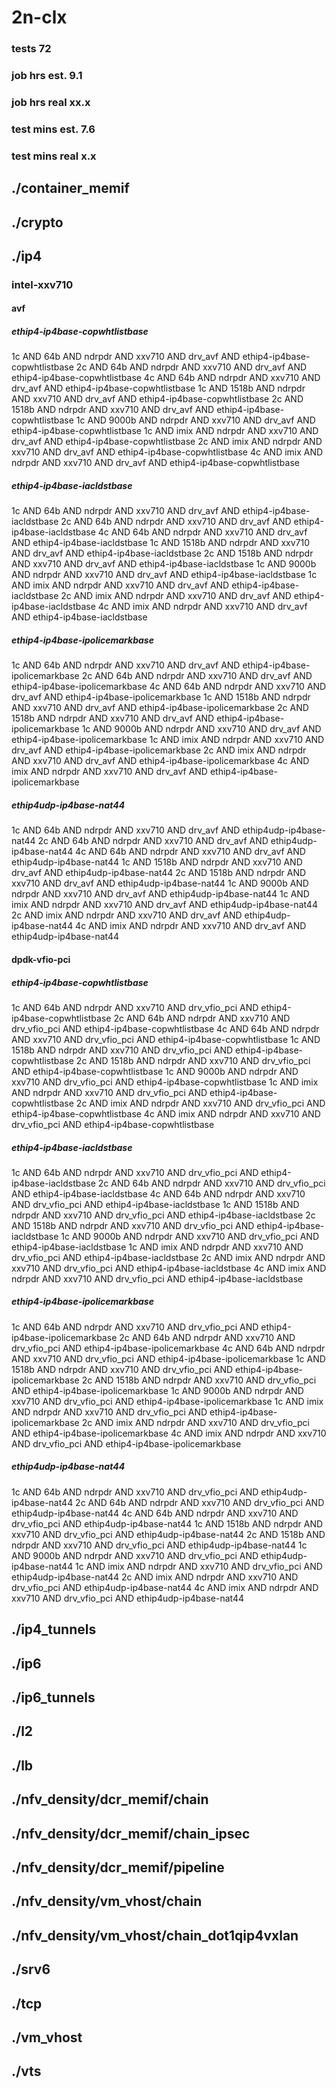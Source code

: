 # 2n-clx
### tests 72
### job hrs est. 9.1
### job hrs real xx.x
### test mins est. 7.6
### test mins real x.x
## ./container_memif
## ./crypto
## ./ip4
### intel-xxv710
#### avf
##### ethip4-ip4base-copwhtlistbase
1c AND 64b AND ndrpdr AND xxv710 AND drv_avf AND ethip4-ip4base-copwhtlistbase
2c AND 64b AND ndrpdr AND xxv710 AND drv_avf AND ethip4-ip4base-copwhtlistbase
4c AND 64b AND ndrpdr AND xxv710 AND drv_avf AND ethip4-ip4base-copwhtlistbase
1c AND 1518b AND ndrpdr AND xxv710 AND drv_avf AND ethip4-ip4base-copwhtlistbase
2c AND 1518b AND ndrpdr AND xxv710 AND drv_avf AND ethip4-ip4base-copwhtlistbase
1c AND 9000b AND ndrpdr AND xxv710 AND drv_avf AND ethip4-ip4base-copwhtlistbase
1c AND imix AND ndrpdr AND xxv710 AND drv_avf AND ethip4-ip4base-copwhtlistbase
2c AND imix AND ndrpdr AND xxv710 AND drv_avf AND ethip4-ip4base-copwhtlistbase
4c AND imix AND ndrpdr AND xxv710 AND drv_avf AND ethip4-ip4base-copwhtlistbase
##### ethip4-ip4base-iacldstbase
1c AND 64b AND ndrpdr AND xxv710 AND drv_avf AND ethip4-ip4base-iacldstbase
2c AND 64b AND ndrpdr AND xxv710 AND drv_avf AND ethip4-ip4base-iacldstbase
4c AND 64b AND ndrpdr AND xxv710 AND drv_avf AND ethip4-ip4base-iacldstbase
1c AND 1518b AND ndrpdr AND xxv710 AND drv_avf AND ethip4-ip4base-iacldstbase
2c AND 1518b AND ndrpdr AND xxv710 AND drv_avf AND ethip4-ip4base-iacldstbase
1c AND 9000b AND ndrpdr AND xxv710 AND drv_avf AND ethip4-ip4base-iacldstbase
1c AND imix AND ndrpdr AND xxv710 AND drv_avf AND ethip4-ip4base-iacldstbase
2c AND imix AND ndrpdr AND xxv710 AND drv_avf AND ethip4-ip4base-iacldstbase
4c AND imix AND ndrpdr AND xxv710 AND drv_avf AND ethip4-ip4base-iacldstbase
##### ethip4-ip4base-ipolicemarkbase
1c AND 64b AND ndrpdr AND xxv710 AND drv_avf AND ethip4-ip4base-ipolicemarkbase
2c AND 64b AND ndrpdr AND xxv710 AND drv_avf AND ethip4-ip4base-ipolicemarkbase
4c AND 64b AND ndrpdr AND xxv710 AND drv_avf AND ethip4-ip4base-ipolicemarkbase
1c AND 1518b AND ndrpdr AND xxv710 AND drv_avf AND ethip4-ip4base-ipolicemarkbase
2c AND 1518b AND ndrpdr AND xxv710 AND drv_avf AND ethip4-ip4base-ipolicemarkbase
1c AND 9000b AND ndrpdr AND xxv710 AND drv_avf AND ethip4-ip4base-ipolicemarkbase
1c AND imix AND ndrpdr AND xxv710 AND drv_avf AND ethip4-ip4base-ipolicemarkbase
2c AND imix AND ndrpdr AND xxv710 AND drv_avf AND ethip4-ip4base-ipolicemarkbase
4c AND imix AND ndrpdr AND xxv710 AND drv_avf AND ethip4-ip4base-ipolicemarkbase
##### ethip4udp-ip4base-nat44
1c AND 64b AND ndrpdr AND xxv710 AND drv_avf AND ethip4udp-ip4base-nat44
2c AND 64b AND ndrpdr AND xxv710 AND drv_avf AND ethip4udp-ip4base-nat44
4c AND 64b AND ndrpdr AND xxv710 AND drv_avf AND ethip4udp-ip4base-nat44
1c AND 1518b AND ndrpdr AND xxv710 AND drv_avf AND ethip4udp-ip4base-nat44
2c AND 1518b AND ndrpdr AND xxv710 AND drv_avf AND ethip4udp-ip4base-nat44
1c AND 9000b AND ndrpdr AND xxv710 AND drv_avf AND ethip4udp-ip4base-nat44
1c AND imix AND ndrpdr AND xxv710 AND drv_avf AND ethip4udp-ip4base-nat44
2c AND imix AND ndrpdr AND xxv710 AND drv_avf AND ethip4udp-ip4base-nat44
4c AND imix AND ndrpdr AND xxv710 AND drv_avf AND ethip4udp-ip4base-nat44
#### dpdk-vfio-pci
##### ethip4-ip4base-copwhtlistbase
1c AND 64b AND ndrpdr AND xxv710 AND drv_vfio_pci AND ethip4-ip4base-copwhtlistbase
2c AND 64b AND ndrpdr AND xxv710 AND drv_vfio_pci AND ethip4-ip4base-copwhtlistbase
4c AND 64b AND ndrpdr AND xxv710 AND drv_vfio_pci AND ethip4-ip4base-copwhtlistbase
1c AND 1518b AND ndrpdr AND xxv710 AND drv_vfio_pci AND ethip4-ip4base-copwhtlistbase
2c AND 1518b AND ndrpdr AND xxv710 AND drv_vfio_pci AND ethip4-ip4base-copwhtlistbase
1c AND 9000b AND ndrpdr AND xxv710 AND drv_vfio_pci AND ethip4-ip4base-copwhtlistbase
1c AND imix AND ndrpdr AND xxv710 AND drv_vfio_pci AND ethip4-ip4base-copwhtlistbase
2c AND imix AND ndrpdr AND xxv710 AND drv_vfio_pci AND ethip4-ip4base-copwhtlistbase
4c AND imix AND ndrpdr AND xxv710 AND drv_vfio_pci AND ethip4-ip4base-copwhtlistbase
##### ethip4-ip4base-iacldstbase
1c AND 64b AND ndrpdr AND xxv710 AND drv_vfio_pci AND ethip4-ip4base-iacldstbase
2c AND 64b AND ndrpdr AND xxv710 AND drv_vfio_pci AND ethip4-ip4base-iacldstbase
4c AND 64b AND ndrpdr AND xxv710 AND drv_vfio_pci AND ethip4-ip4base-iacldstbase
1c AND 1518b AND ndrpdr AND xxv710 AND drv_vfio_pci AND ethip4-ip4base-iacldstbase
2c AND 1518b AND ndrpdr AND xxv710 AND drv_vfio_pci AND ethip4-ip4base-iacldstbase
1c AND 9000b AND ndrpdr AND xxv710 AND drv_vfio_pci AND ethip4-ip4base-iacldstbase
1c AND imix AND ndrpdr AND xxv710 AND drv_vfio_pci AND ethip4-ip4base-iacldstbase
2c AND imix AND ndrpdr AND xxv710 AND drv_vfio_pci AND ethip4-ip4base-iacldstbase
4c AND imix AND ndrpdr AND xxv710 AND drv_vfio_pci AND ethip4-ip4base-iacldstbase
##### ethip4-ip4base-ipolicemarkbase
1c AND 64b AND ndrpdr AND xxv710 AND drv_vfio_pci AND ethip4-ip4base-ipolicemarkbase
2c AND 64b AND ndrpdr AND xxv710 AND drv_vfio_pci AND ethip4-ip4base-ipolicemarkbase
4c AND 64b AND ndrpdr AND xxv710 AND drv_vfio_pci AND ethip4-ip4base-ipolicemarkbase
1c AND 1518b AND ndrpdr AND xxv710 AND drv_vfio_pci AND ethip4-ip4base-ipolicemarkbase
2c AND 1518b AND ndrpdr AND xxv710 AND drv_vfio_pci AND ethip4-ip4base-ipolicemarkbase
1c AND 9000b AND ndrpdr AND xxv710 AND drv_vfio_pci AND ethip4-ip4base-ipolicemarkbase
1c AND imix AND ndrpdr AND xxv710 AND drv_vfio_pci AND ethip4-ip4base-ipolicemarkbase
2c AND imix AND ndrpdr AND xxv710 AND drv_vfio_pci AND ethip4-ip4base-ipolicemarkbase
4c AND imix AND ndrpdr AND xxv710 AND drv_vfio_pci AND ethip4-ip4base-ipolicemarkbase
##### ethip4udp-ip4base-nat44
1c AND 64b AND ndrpdr AND xxv710 AND drv_vfio_pci AND ethip4udp-ip4base-nat44
2c AND 64b AND ndrpdr AND xxv710 AND drv_vfio_pci AND ethip4udp-ip4base-nat44
4c AND 64b AND ndrpdr AND xxv710 AND drv_vfio_pci AND ethip4udp-ip4base-nat44
1c AND 1518b AND ndrpdr AND xxv710 AND drv_vfio_pci AND ethip4udp-ip4base-nat44
2c AND 1518b AND ndrpdr AND xxv710 AND drv_vfio_pci AND ethip4udp-ip4base-nat44
1c AND 9000b AND ndrpdr AND xxv710 AND drv_vfio_pci AND ethip4udp-ip4base-nat44
1c AND imix AND ndrpdr AND xxv710 AND drv_vfio_pci AND ethip4udp-ip4base-nat44
2c AND imix AND ndrpdr AND xxv710 AND drv_vfio_pci AND ethip4udp-ip4base-nat44
4c AND imix AND ndrpdr AND xxv710 AND drv_vfio_pci AND ethip4udp-ip4base-nat44
## ./ip4_tunnels
## ./ip6
## ./ip6_tunnels
## ./l2
## ./lb
## ./nfv_density/dcr_memif/chain
## ./nfv_density/dcr_memif/chain_ipsec
## ./nfv_density/dcr_memif/pipeline
## ./nfv_density/vm_vhost/chain
## ./nfv_density/vm_vhost/chain_dot1qip4vxlan
## ./srv6
## ./tcp
## ./vm_vhost
## ./vts
